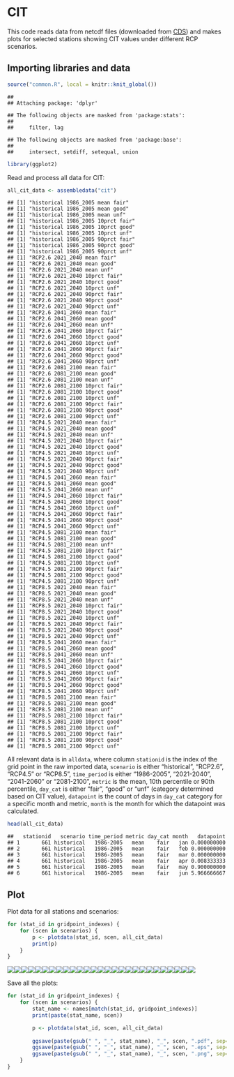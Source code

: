 CIT
================

This code reads data from netcdf files (downloaded from
[CDS](https://cds.climate.copernicus.eu/cdsapp#!/dataset/sis-tourism-climate-suitability-indicators?tab=overview))
and makes plots for selected stations showing CIT values under different
RCP scenarios.

## Importing libraries and data

``` r
source("common.R", local = knitr::knit_global())
```

    ## 
    ## Attaching package: 'dplyr'

    ## The following objects are masked from 'package:stats':
    ## 
    ##     filter, lag

    ## The following objects are masked from 'package:base':
    ## 
    ##     intersect, setdiff, setequal, union

``` r
library(ggplot2)
```

Read and process all data for CIT:

``` r
all_cit_data <- assembledata("cit")
```

    ## [1] "historical 1986_2005 mean fair"
    ## [1] "historical 1986_2005 mean good"
    ## [1] "historical 1986_2005 mean unf"
    ## [1] "historical 1986_2005 10prct fair"
    ## [1] "historical 1986_2005 10prct good"
    ## [1] "historical 1986_2005 10prct unf"
    ## [1] "historical 1986_2005 90prct fair"
    ## [1] "historical 1986_2005 90prct good"
    ## [1] "historical 1986_2005 90prct unf"
    ## [1] "RCP2.6 2021_2040 mean fair"
    ## [1] "RCP2.6 2021_2040 mean good"
    ## [1] "RCP2.6 2021_2040 mean unf"
    ## [1] "RCP2.6 2021_2040 10prct fair"
    ## [1] "RCP2.6 2021_2040 10prct good"
    ## [1] "RCP2.6 2021_2040 10prct unf"
    ## [1] "RCP2.6 2021_2040 90prct fair"
    ## [1] "RCP2.6 2021_2040 90prct good"
    ## [1] "RCP2.6 2021_2040 90prct unf"
    ## [1] "RCP2.6 2041_2060 mean fair"
    ## [1] "RCP2.6 2041_2060 mean good"
    ## [1] "RCP2.6 2041_2060 mean unf"
    ## [1] "RCP2.6 2041_2060 10prct fair"
    ## [1] "RCP2.6 2041_2060 10prct good"
    ## [1] "RCP2.6 2041_2060 10prct unf"
    ## [1] "RCP2.6 2041_2060 90prct fair"
    ## [1] "RCP2.6 2041_2060 90prct good"
    ## [1] "RCP2.6 2041_2060 90prct unf"
    ## [1] "RCP2.6 2081_2100 mean fair"
    ## [1] "RCP2.6 2081_2100 mean good"
    ## [1] "RCP2.6 2081_2100 mean unf"
    ## [1] "RCP2.6 2081_2100 10prct fair"
    ## [1] "RCP2.6 2081_2100 10prct good"
    ## [1] "RCP2.6 2081_2100 10prct unf"
    ## [1] "RCP2.6 2081_2100 90prct fair"
    ## [1] "RCP2.6 2081_2100 90prct good"
    ## [1] "RCP2.6 2081_2100 90prct unf"
    ## [1] "RCP4.5 2021_2040 mean fair"
    ## [1] "RCP4.5 2021_2040 mean good"
    ## [1] "RCP4.5 2021_2040 mean unf"
    ## [1] "RCP4.5 2021_2040 10prct fair"
    ## [1] "RCP4.5 2021_2040 10prct good"
    ## [1] "RCP4.5 2021_2040 10prct unf"
    ## [1] "RCP4.5 2021_2040 90prct fair"
    ## [1] "RCP4.5 2021_2040 90prct good"
    ## [1] "RCP4.5 2021_2040 90prct unf"
    ## [1] "RCP4.5 2041_2060 mean fair"
    ## [1] "RCP4.5 2041_2060 mean good"
    ## [1] "RCP4.5 2041_2060 mean unf"
    ## [1] "RCP4.5 2041_2060 10prct fair"
    ## [1] "RCP4.5 2041_2060 10prct good"
    ## [1] "RCP4.5 2041_2060 10prct unf"
    ## [1] "RCP4.5 2041_2060 90prct fair"
    ## [1] "RCP4.5 2041_2060 90prct good"
    ## [1] "RCP4.5 2041_2060 90prct unf"
    ## [1] "RCP4.5 2081_2100 mean fair"
    ## [1] "RCP4.5 2081_2100 mean good"
    ## [1] "RCP4.5 2081_2100 mean unf"
    ## [1] "RCP4.5 2081_2100 10prct fair"
    ## [1] "RCP4.5 2081_2100 10prct good"
    ## [1] "RCP4.5 2081_2100 10prct unf"
    ## [1] "RCP4.5 2081_2100 90prct fair"
    ## [1] "RCP4.5 2081_2100 90prct good"
    ## [1] "RCP4.5 2081_2100 90prct unf"
    ## [1] "RCP8.5 2021_2040 mean fair"
    ## [1] "RCP8.5 2021_2040 mean good"
    ## [1] "RCP8.5 2021_2040 mean unf"
    ## [1] "RCP8.5 2021_2040 10prct fair"
    ## [1] "RCP8.5 2021_2040 10prct good"
    ## [1] "RCP8.5 2021_2040 10prct unf"
    ## [1] "RCP8.5 2021_2040 90prct fair"
    ## [1] "RCP8.5 2021_2040 90prct good"
    ## [1] "RCP8.5 2021_2040 90prct unf"
    ## [1] "RCP8.5 2041_2060 mean fair"
    ## [1] "RCP8.5 2041_2060 mean good"
    ## [1] "RCP8.5 2041_2060 mean unf"
    ## [1] "RCP8.5 2041_2060 10prct fair"
    ## [1] "RCP8.5 2041_2060 10prct good"
    ## [1] "RCP8.5 2041_2060 10prct unf"
    ## [1] "RCP8.5 2041_2060 90prct fair"
    ## [1] "RCP8.5 2041_2060 90prct good"
    ## [1] "RCP8.5 2041_2060 90prct unf"
    ## [1] "RCP8.5 2081_2100 mean fair"
    ## [1] "RCP8.5 2081_2100 mean good"
    ## [1] "RCP8.5 2081_2100 mean unf"
    ## [1] "RCP8.5 2081_2100 10prct fair"
    ## [1] "RCP8.5 2081_2100 10prct good"
    ## [1] "RCP8.5 2081_2100 10prct unf"
    ## [1] "RCP8.5 2081_2100 90prct fair"
    ## [1] "RCP8.5 2081_2100 90prct good"
    ## [1] "RCP8.5 2081_2100 90prct unf"

All relevant data is in `alldata`, where column `stationid` is the index
of the grid point in the raw imported data, `scenario` is either
“historical”, “RCP2.6”, “RCP4.5” or “RCP8.5”, `time_period` is either
“1986-2005”, “2021-2040”, “2041-2060” or “2081-2100”, `metric` is the
mean, 10th percentile or 90th percentile, `day_cat` is either “fair”,
“good” or “unf” (category determined based on CIT value), `datapoint` is
the count of days in `day_cat` category for a specific month and metric,
`month` is the month for which the datapoint was calculated.

``` r
head(all_cit_data)
```

    ##   stationid   scenario time_period metric day_cat month   datapoint
    ## 1       661 historical   1986-2005   mean    fair   jan 0.000000000
    ## 2       661 historical   1986-2005   mean    fair   feb 0.000000000
    ## 3       661 historical   1986-2005   mean    fair   mar 0.000000000
    ## 4       661 historical   1986-2005   mean    fair   apr 0.008333333
    ## 5       661 historical   1986-2005   mean    fair   may 0.900000000
    ## 6       661 historical   1986-2005   mean    fair   jun 5.966666667

## Plot

Plot data for all stations and scenarios:

``` r
for (stat_id in gridpoint_indexes) {
    for (scen in scenarios) {
        p <- plotdata(stat_id, scen, all_cit_data)
        print(p)
    }
}
```

![](CIT_files/figure-gfm/unnamed-chunk-4-1.png)<!-- -->![](CIT_files/figure-gfm/unnamed-chunk-4-2.png)<!-- -->![](CIT_files/figure-gfm/unnamed-chunk-4-3.png)<!-- -->![](CIT_files/figure-gfm/unnamed-chunk-4-4.png)<!-- -->![](CIT_files/figure-gfm/unnamed-chunk-4-5.png)<!-- -->![](CIT_files/figure-gfm/unnamed-chunk-4-6.png)<!-- -->![](CIT_files/figure-gfm/unnamed-chunk-4-7.png)<!-- -->![](CIT_files/figure-gfm/unnamed-chunk-4-8.png)<!-- -->![](CIT_files/figure-gfm/unnamed-chunk-4-9.png)<!-- -->![](CIT_files/figure-gfm/unnamed-chunk-4-10.png)<!-- -->![](CIT_files/figure-gfm/unnamed-chunk-4-11.png)<!-- -->![](CIT_files/figure-gfm/unnamed-chunk-4-12.png)<!-- -->![](CIT_files/figure-gfm/unnamed-chunk-4-13.png)<!-- -->![](CIT_files/figure-gfm/unnamed-chunk-4-14.png)<!-- -->![](CIT_files/figure-gfm/unnamed-chunk-4-15.png)<!-- -->![](CIT_files/figure-gfm/unnamed-chunk-4-16.png)<!-- -->![](CIT_files/figure-gfm/unnamed-chunk-4-17.png)<!-- -->![](CIT_files/figure-gfm/unnamed-chunk-4-18.png)<!-- -->![](CIT_files/figure-gfm/unnamed-chunk-4-19.png)<!-- -->![](CIT_files/figure-gfm/unnamed-chunk-4-20.png)<!-- -->![](CIT_files/figure-gfm/unnamed-chunk-4-21.png)<!-- -->![](CIT_files/figure-gfm/unnamed-chunk-4-22.png)<!-- -->![](CIT_files/figure-gfm/unnamed-chunk-4-23.png)<!-- -->![](CIT_files/figure-gfm/unnamed-chunk-4-24.png)<!-- -->![](CIT_files/figure-gfm/unnamed-chunk-4-25.png)<!-- -->![](CIT_files/figure-gfm/unnamed-chunk-4-26.png)<!-- -->![](CIT_files/figure-gfm/unnamed-chunk-4-27.png)<!-- -->

Save all the plots:

``` r
for (stat_id in gridpoint_indexes) {
    for (scen in scenarios) {
        stat_name <- names[match(stat_id, gridpoint_indexes)]
        print(paste(stat_name, scen))

        p <- plotdata(stat_id, scen, all_cit_data)
        
        ggsave(paste(gsub(" ", "_", stat_name), "_", scen, ".pdf", sep=""), p, width=8, height=4, units="in", path="../output", device=cairo_pdf)
        ggsave(paste(gsub(" ", "_", stat_name), "_", scen, ".eps", sep=""), p, width=8, height=4, units="in", path="../output", device=cairo_ps)
        ggsave(paste(gsub(" ", "_", stat_name), "_", scen, ".png", sep=""), p, width=8, height=4, units="in", path="../output", dpi=500)
    }
}
```
